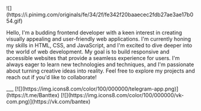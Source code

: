  <tr>
  <td>
  ![](https://i.pinimg.com/originals/fe/34/2f/fe342f20baaecec2fdb27ae3ae17b054.gif)   
  </td>
  <td>
      <p>
        Hello, I'm a budding frontend developer with a keen interest in creating visually appealing and user-friendly web applications. I'm currently honing my skills in HTML, CSS, and JavaScript, and I'm excited to dive deeper into the world of web development. My goal is to build responsive and accessible websites that provide a seamless experience for users. I'm always eager to learn new technologies and techniques, and I'm passionate about turning creative ideas into reality. Feel free to explore my projects and reach out if you'd like to collaborate!
      </p>
  </td>
 </tr>
  ___
  [![](https://img.icons8.com/color/100/000000/telegram-app.png)](https://t.me/Banttex)
  [![](https://img.icons8.com/color/100/000000/vk-com.png)](https://vk.com/bantex)
   

